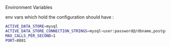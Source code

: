 



Environment Variables


env vars which hold the configuration should have : 

```bash
ACTIVE_DATA_STORE=mysql
ACTIVE_DATA_STORE_CONNECTION_STRINGS=mysql~user:password@/dbname,postgres~user:password@dbname,csv~data.csv
MAX_CALLS_PER_SECOND=1
PORT=8081
```